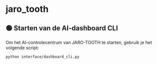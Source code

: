# jaro_tooth

## 🟢 Starten van de AI-dashboard CLI

Om het AI-controlecentrum van JARO-TOOTH te starten, gebruik je het volgende script:

```bash
python interface/dashboard_cli.py
```
